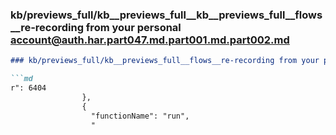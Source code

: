 ### kb/previews_full/kb__previews_full__kb__previews_full__flows__re-recording from your personal account@auth.har.part047.md.part001.md.part002.md

```md
### kb/previews_full/kb__previews_full__flows__re-recording from your personal account@auth.har.part047.md.part001.md (part 002)

```md
r": 6404
                },
                {
                  "functionName": "run",
                  "
```

```

```
